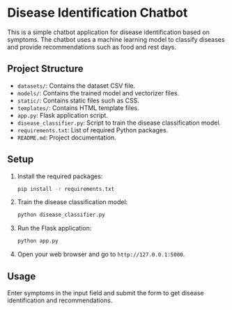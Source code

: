 # Disease Identification Chatbot

This is a simple chatbot application for disease identification based on symptoms. The chatbot uses a machine learning model to classify diseases and provide recommendations such as food and rest days.

## Project Structure

- `datasets/`: Contains the dataset CSV file.
- `models/`: Contains the trained model and vectorizer files.
- `static/`: Contains static files such as CSS.
- `templates/`: Contains HTML template files.
- `app.py`: Flask application script.
- `disease_classifier.py`: Script to train the disease classification model.
- `requirements.txt`: List of required Python packages.
- `README.md`: Project documentation.

## Setup

1. Install the required packages:
    ```bash
    pip install -r requirements.txt
    ```

2. Train the disease classification model:
    ```bash
    python disease_classifier.py
    ```

3. Run the Flask application:
    ```bash
    python app.py
    ```

4. Open your web browser and go to `http://127.0.0.1:5000`.

## Usage

Enter symptoms in the input field and submit the form to get disease identification and recommendations.

